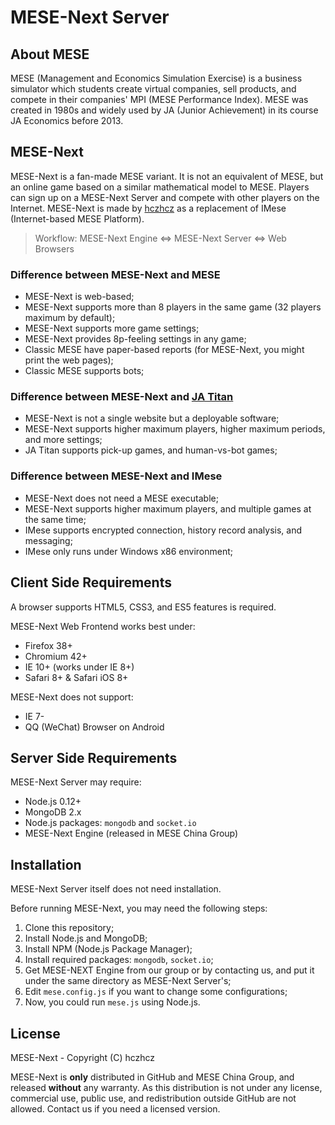 MESE-Next Server
===

About MESE
---

MESE (Management and Economics Simulation Exercise) is a business simulator which students create virtual companies, sell products, and compete in their companies' MPI (MESE Performance Index). MESE was created in 1980s and widely used by JA (Junior Achievement) in its course JA Economics before 2013.

MESE-Next
---

MESE-Next is a fan-made MESE variant. It is not an equivalent of MESE, but an online game based on a similar mathematical model to MESE. Players can sign up on a MESE-Next Server and compete with other players on the Internet. MESE-Next is made by [hczhcz](https://github.com/hczhcz) as a replacement of IMese (Internet-based MESE Platform).

> Workflow: MESE-Next Engine <=> MESE-Next Server <=> Web Browsers

### Difference between MESE-Next and MESE

* MESE-Next is web-based;
* MESE-Next supports more than 8 players in the same game (32 players maximum by default);
* MESE-Next supports more game settings;
* MESE-Next provides 8p-feeling settings in any game;
* Classic MESE have paper-based reports (for MESE-Next, you might print the web pages);
* Classic MESE supports bots;

### Difference between MESE-Next and [JA Titan](http://titan.ja.org/)

* MESE-Next is not a single website but a deployable software;
* MESE-Next supports higher maximum players, higher maximum periods, and more settings;
* JA Titan supports pick-up games, and human-vs-bot games;

### Difference between MESE-Next and IMese

* MESE-Next does not need a MESE executable;
* MESE-Next supports higher maximum players, and multiple games at the same time;
* IMese supports encrypted connection, history record analysis, and messaging;
* IMese only runs under Windows x86 environment;

Client Side Requirements
---

A browser supports HTML5, CSS3, and ES5 features is required.

MESE-Next Web Frontend works best under:

* Firefox 38+
* Chromium 42+
* IE 10+ (works under IE 8+)
* Safari 8+ & Safari iOS 8+

MESE-Next does not support:

* IE 7-
* QQ (WeChat) Browser on Android

Server Side Requirements
---

MESE-Next Server may require:

* Node.js 0.12+
* MongoDB 2.x
* Node.js packages: `mongodb` and `socket.io`
* MESE-Next Engine (released in MESE China Group)

Installation
---

MESE-Next Server itself does not need installation.

Before running MESE-Next, you may need the following steps:

1. Clone this repository;
2. Install Node.js and MongoDB;
3. Install NPM (Node.js Package Manager);
4. Install required packages: `mongodb`, `socket.io`;
5. Get MESE-NEXT Engine from our group or by contacting us, and put it under the same directory as MESE-Next Server's;
6. Edit `mese.config.js` if you want to change some configurations;
7. Now, you could run `mese.js` using Node.js.

License
---

MESE-Next - Copyright (C) hczhcz

MESE-Next is **only** distributed in GitHub and MESE China Group, and released **without** any warranty. As this distribution is not under any license, commercial use, public use, and redistribution outside GitHub are not allowed. Contact us if you need a licensed version.
